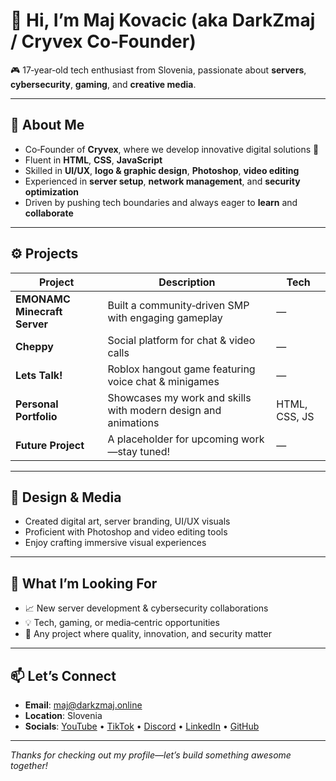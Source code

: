 # 👋 Hi, I’m Maj Kovacic (aka DarkZmaj / Cryvex Co‑Founder)

🎮 17‑year‑old tech enthusiast from Slovenia, passionate about **servers**, **cybersecurity**, **gaming**, and **creative media**.

---

## 🧠 About Me

- Co‑Founder of **Cryvex**, where we develop innovative digital solutions 🎯  
- Fluent in **HTML**, **CSS**, **JavaScript**  
- Skilled in **UI/UX**, **logo & graphic design**, **Photoshop**, **video editing**  
- Experienced in **server setup**, **network management**, and **security optimization**  
- Driven by pushing tech boundaries and always eager to **learn** and **collaborate**

---

## ⚙️ Projects

| Project | Description | Tech |
|--------|-------------|------|
| **EMONAMC Minecraft Server** | Built a community‑driven SMP with engaging gameplay | — |
| **Cheppy** | Social platform for chat & video calls | — |
| **Lets Talk!** | Roblox hangout game featuring voice chat & minigames | — |
| **Personal Portfolio** | Showcases my work and skills with modern design and animations | HTML, CSS, JS |
| **Future Project** | A placeholder for upcoming work—stay tuned! | — |

---

## 🎨 Design & Media

- Created digital art, server branding, UI/UX visuals  
- Proficient with Photoshop and video editing tools  
- Enjoy crafting immersive visual experiences

---

## 🚀 What I’m Looking For

- 📈 New server development & cybersecurity collaborations  
- 💡 Tech, gaming, or media‑centric opportunities  
- 🤝 Any project where quality, innovation, and security matter

---

## 📫 Let’s Connect

- **Email**: maj@darkzmaj.online  
- **Location**: Slovenia  
- **Socials**: [YouTube](#) • [TikTok](#) • [Discord](#) • [LinkedIn](#) • [GitHub](#)

---

*Thanks for checking out my profile—let’s build something awesome together!*
